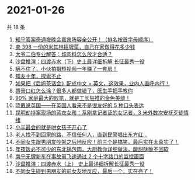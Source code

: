 # 2021-01-26

共 18 条

<!-- BEGIN ZHIHUVIDEO -->
<!-- 最后更新时间 Tue Jan 26 2021 05:24:36 GMT+0800 (CST) -->
1. [知乎答案奇遇夜晚会嘉宾阵容全公开！（排名按首字母顺序）](https://www.zhihu.com/zvideo/1336977189712674816)
1. [卖 398 一份的米其林招牌菜，自己在家做得花多少钱](https://www.zhihu.com/zvideo/1337113744179589121)
1. [大爷二伯专业解答：炖肉料怎么放才合适？](https://www.zhihu.com/zvideo/1337111701527539712)
1. [沙盘推演：四渡赤水（下）史上最详细拆解 长征最秀一役](https://www.zhihu.com/zvideo/1337090800715284480)
1. [瞒不住了，小伙拍摄短视频一年赚了一套房！](https://www.zhihu.com/zvideo/1337078856655142912)
1. [知友十年，探索不止](https://www.zhihu.com/zvideo/1336742250760187904)
1. [如果把《后妈茶话会》配成中文 + 英文，这效果，业内人直呼内行！](https://www.zhihu.com/zvideo/1336722911672311808)
1. [唇膏口红怎么涂？很多人都做错了，医生手把手教你](https://www.zhihu.com/zvideo/1336953065078435840)
1. [90% 家庭最大的败笔，就是工长狂推的金色美缝！](https://www.zhihu.com/zvideo/1337056325235445760)
1. [晓戴说英国——在英国人看来不是很友好的 5 种口头表达](https://www.zhihu.com/zvideo/1336922332661862400)
1. [昆明劫持案现场的蓝衣女孩：系刚拿记者证的女记者，3 米外数次安抚歹徒情绪](https://www.zhihu.com/zvideo/1336281296881274880)
1. [小羊最会的就是哄女孩子开心了](https://www.zhihu.com/zvideo/1337130559417020416)
1. [老人找不到回家的路，不信任何人，直到民警唱出东方红…](https://www.zhihu.com/zvideo/1336393407473315840)
1. [不同女生跟男朋友吵架之后地反应！前三个是搞笑，最后实在太真实了！](https://www.zhihu.com/zvideo/1336040745656852480)
1. [年夜饭必不可少的东北锅包肉，大厨教你详细做法，酸甜酥脆不回软](https://www.zhihu.com/zvideo/1336991488685969408)
1. [南宁无牌新车在事故前飞速通过 2 个十字路口的监控画面](https://www.zhihu.com/zvideo/1336769060617179136)
1. [沙盘推演：四渡赤水（上） 史上最详细拆解长征最秀一役](https://www.zhihu.com/zvideo/1337085814472208384)
1. [不同女生碰到男朋友的前女友地反应，最后一个，实在亮了！](https://www.zhihu.com/zvideo/1336718919978205184)
<!-- END ZHIHUVIDEO -->
